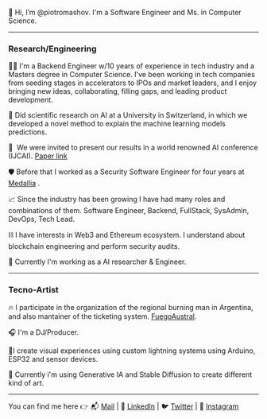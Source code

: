 👋 Hi, I’m @piotromashov. I'm a Software Engineer and Ms. in Computer Science.

---
### Research/Engineering

🧑‍💻 I'm a Backend Engineer w/10 years of experience in tech industry and a Masters degree in Computer Science. I've been working in tech companies from seeding stages in accelerators to IPOs and market leaders, and I enjoy bringing new ideas, collaborating, filling gaps, and leading product development.

🧠  Did scientific research on AI at a University in Switzerland, in which we developed a novel method to explain the machine learning models predictions.  

📝  We were invited to present our results in a world renowned AI conference (IJCAI). [Paper link](https://doi.org/10.24963/ijcai.2022/104)

🛡️ Before that I worked as a Security Software Engineer for four years at [Medallia](https://www.linkedin.com/company/medallia-inc./) .

📈 Since the industry has been growing I have had many roles and combinations of them. Software Engineer, Backend, FullStack, SysAdmin, DevOps, Tech Lead. 

⛓️ I have interests in Web3 and Ethereum ecosystem. I understand about blockchain engineering and perform security audits.

🧠 Currently I'm working as a AI researcher & Engineer.

---

### Tecno-Artist  

🔥 I participate in the organization of the regional burning man in Argentina, and also mantainer of the ticketing system. [FuegoAustral](https://github.com/fuegoaustral).

🎧 I'm a DJ/Producer.

 🚦I create visual experiences using custom lightning systems using Arduino, ESP32 and sensor devices. 

🎨 Currently i'm using Generative IA and Stable Diffusion to create different kind of art.

---

You can find me here 👉 📬 [Mail](promachov@gmail.com) | 💼 [LinkedIn](https://www.linkedin.com/in/piotromashov/) | 🐦 [Twitter](https://twitter.com/piotromashov) | 📸 [Instagram](https://www.instagram.com/piotromashov/)   
